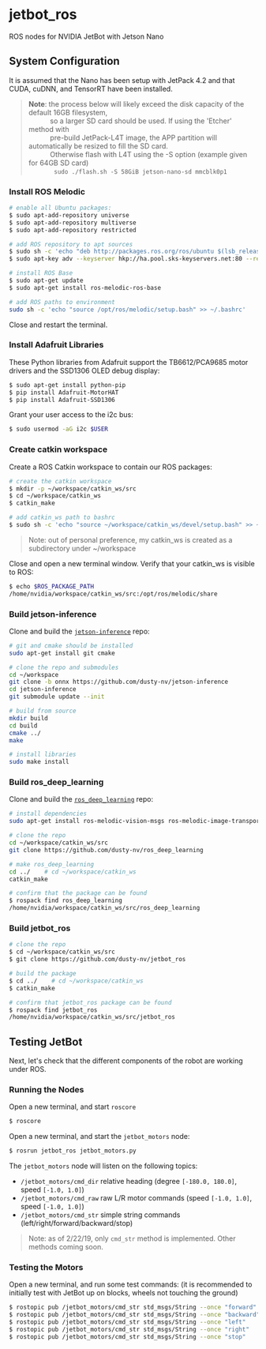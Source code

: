 # jetbot_ros
ROS nodes for NVIDIA JetBot with Jetson Nano


## System Configuration

It is assumed that the Nano has been setup with JetPack 4.2 and that CUDA, cuDNN, and TensorRT have been installed.

> **Note**:  the process below will likely exceed the disk capacity of the default 16GB filesystem,  
> &nbsp;&nbsp;&nbsp;&nbsp;&nbsp;&nbsp;&nbsp;&nbsp;&nbsp;&nbsp; so a larger SD card should be used.  If using the 'Etcher' method with  
> &nbsp;&nbsp;&nbsp;&nbsp;&nbsp;&nbsp;&nbsp;&nbsp;&nbsp;&nbsp; pre-build JetPack-L4T image, the APP partition will automatically be resized to fill the SD card.  
> &nbsp;&nbsp;&nbsp;&nbsp;&nbsp;&nbsp;&nbsp;&nbsp;&nbsp;&nbsp; Otherwise flash with L4T using the -S option (example given for 64GB SD card)  
> &nbsp;&nbsp;&nbsp;&nbsp;&nbsp;&nbsp;&nbsp;&nbsp;&nbsp;&nbsp;&nbsp;&nbsp;&nbsp;`sudo ./flash.sh -S 58GiB jetson-nano-sd mmcblk0p1`  


### Install ROS Melodic

```bash
# enable all Ubuntu packages:
$ sudo apt-add-repository universe
$ sudo apt-add-repository multiverse
$ sudo apt-add-repository restricted

# add ROS repository to apt sources
$ sudo sh -c 'echo "deb http://packages.ros.org/ros/ubuntu $(lsb_release -sc) main" > /etc/apt/sources.list.d/ros-latest.list'
$ sudo apt-key adv --keyserver hkp://ha.pool.sks-keyservers.net:80 --recv-key 0xB01FA116

# install ROS Base
$ sudo apt-get update
$ sudo apt-get install ros-melodic-ros-base

# add ROS paths to environment
sudo sh -c 'echo "source /opt/ros/melodic/setup.bash" >> ~/.bashrc'
```

Close and restart the terminal.


### Install Adafruit Libraries

These Python libraries from Adafruit support the TB6612/PCA9685 motor drivers and the SSD1306 OLED debug display:

```bash
$ sudo apt-get install python-pip
$ pip install Adafruit-MotorHAT
$ pip install Adafruit-SSD1306
```

Grant your user access to the i2c bus:

```bash
$ sudo usermod -aG i2c $USER
```

### Create catkin workspace

Create a ROS Catkin workspace to contain our ROS packages:

```bash
# create the catkin workspace
$ mkdir -p ~/workspace/catkin_ws/src
$ cd ~/workspace/catkin_ws
$ catkin_make

# add catkin_ws path to bashrc
$ sudo sh -c 'echo "source ~/workspace/catkin_ws/devel/setup.bash" >> ~/.bashrc'

```
> Note:  out of personal preference, my catkin_ws is created as a subdirectory under ~/workspace

Close and open a new terminal window.
Verify that your catkin_ws is visible to ROS:
```bash
$ echo $ROS_PACKAGE_PATH 
/home/nvidia/workspace/catkin_ws/src:/opt/ros/melodic/share
```

### Build jetson-inference

Clone and build the [`jetson-inference`](https://github.com/dusty-nv/jetson-inference) repo:

```bash
# git and cmake should be installed
sudo apt-get install git cmake

# clone the repo and submodules
cd ~/workspace
git clone -b onnx https://github.com/dusty-nv/jetson-inference
cd jetson-inference
git submodule update --init

# build from source
mkdir build
cd build
cmake ../
make

# install libraries
sudo make install
```

### Build ros_deep_learning

Clone and build the [`ros_deep_learning`](https://github.com/dusty-nv/ros_deep_learning) repo:

```bash
# install dependencies
sudo apt-get install ros-melodic-vision-msgs ros-melodic-image-transport ros-melodic-image-publisher

# clone the repo
cd ~/workspace/catkin_ws/src
git clone https://github.com/dusty-nv/ros_deep_learning

# make ros_deep_learning
cd ../    # cd ~/workspace/catkin_ws
catkin_make

# confirm that the package can be found
$ rospack find ros_deep_learning
/home/nvidia/workspace/catkin_ws/src/ros_deep_learning
```

### Build jetbot_ros

```bash
# clone the repo
$ cd ~/workspace/catkin_ws/src
$ git clone https://github.com/dusty-nv/jetbot_ros

# build the package
$ cd ../    # cd ~/workspace/catkin_ws
$ catkin_make

# confirm that jetbot_ros package can be found
$ rospack find jetbot_ros
/home/nvidia/workspace/catkin_ws/src/jetbot_ros
```

## Testing JetBot

Next, let's check that the different components of the robot are working under ROS.

### Running the Nodes

Open a new terminal, and start `roscore`
```bash
$ roscore
```

Open a new terminal, and start the `jetbot_motors` node:
```bash
$ rosrun jetbot_ros jetbot_motors.py
```

The `jetbot_motors` node will listen on the following topics:
* `/jetbot_motors/cmd_dir`     relative heading (degree `[-180.0, 180.0]`, speed `[-1.0, 1.0]`)
* `/jetbot_motors/cmd_raw`     raw L/R motor commands  (speed `[-1.0, 1.0]`, speed `[-1.0, 1.0]`)
* `/jetbot_motors/cmd_str`     simple string commands (left/right/forward/backward/stop)

> Note:  as of 2/22/19, only `cmd_str` method is implemented.  Other methods coming soon.


### Testing the Motors

Open a new terminal, and run some test commands:
(it is recommended to initially test with JetBot up on blocks, wheels not touching the ground)

```bash
$ rostopic pub /jetbot_motors/cmd_str std_msgs/String --once "forward"
$ rostopic pub /jetbot_motors/cmd_str std_msgs/String --once "backward"
$ rostopic pub /jetbot_motors/cmd_str std_msgs/String --once "left"
$ rostopic pub /jetbot_motors/cmd_str std_msgs/String --once "right"
$ rostopic pub /jetbot_motors/cmd_str std_msgs/String --once "stop"
```


